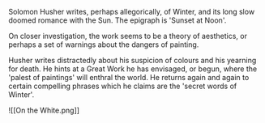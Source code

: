 Solomon Husher writes, perhaps allegorically, of Winter, and its long slow doomed romance with the Sun. The epigraph is 'Sunset at Noon'.

On closer investigation, the work seems to be a theory of aesthetics, or perhaps a set of warnings about the dangers of painting.

Husher writes distractedly about his suspicion of colours and his yearning for death. He hints at a Great Work he has envisaged, or begun, where the 'palest of paintings' will enthral the world. He returns again and again to certain compelling phrases which he claims are the 'secret words of Winter'.

![[On the White.png]]